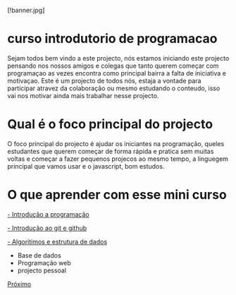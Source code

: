 [!banner.jpg]

# curso introdutorio de programacao

Sejam todos bem vindo a este projecto, nós estamos iniciando este projecto pensando nos nossos amigos e colegas
que tanto querem começar com programaçao as vezes encontra como principal bairra a falta de iniciativa e motivaçao. Este é um projecto de todos nós, estaja a vontade para participar atravez da colaboração ou mesmo estudando o conteudo, isso vai nos motivar ainda mais trabalhar nesse projecto.

# Qual é o foco principal do projecto

O foco principal do projecto é ajudar os iniciantes na programação, queles estudantes que querem começar de forma rápida e pratica sem muitas voltas e começar a fazer pequenos projecos ao mesmo tempo, a linguegem principal que vamos usar
e o javascript, bom estudos.

# O que aprender com esse mini curso

[- Introdução a programação](https://github.com/ISPM-Benguela/curso-introdutorio-de-programacao/tree/master/capitulo1)

[- Introdução ao git e github](https://github.com/ISPM-Benguela/curso-introdutorio-de-programacao/tree/master/capitulo2)

[- Algoritimos e estrutura de dados](https://github.com/ISPM-Benguela/curso-introdutorio-de-programacao/tree/master/capitulo3)

- Base de dados
- Programação web
- projecto pessoal

[Próximo](https://github.com/ISPM-Benguela/curso-introdutorio-de-programacao/tree/master/capitulo1)
